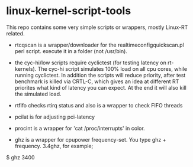 # linux-kernel-script-tools

This repo contains some very simple scripts or wrappers, mostly Linux-RT related.

* rtcqscan is a wrapper/downloader for the realtimeconfigquickscan.pl perl script. execute it in a folder (not /usr/bin).

* the cyc-hi/low scripts require cyclictest (for testing latency on rt-kernels). The cyc-hi script simulates 100% load on all cpu cores, while running cyclictest. In addition the scripts will reduce priority, after test benchmark is killed via CRTL-C, which gives an idea at different RT priorites what kind of latency you can expect. At the end it will also kill the simulated load.
 
* rtfifo checks rtirq status and also is a wrapper to check FIFO threads

* pcilat is for adjusting pci-latency

* procint is a wrapper for 'cat /proc/interrupts' in color.

* ghz is a wrapper for cpupower frequency-set. You type ghz + frequency. 3.4ghz, for example; 

$ ghz 3400
